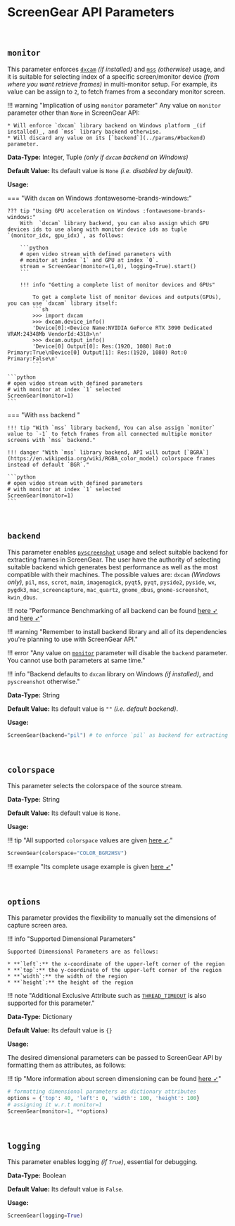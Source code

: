 <!--
===============================================
vidgear library source-code is deployed under the Apache 2.0 License:

Copyright (c) 2019 Abhishek Thakur(@abhiTronix) <abhi.una12@gmail.com>

Licensed under the Apache License, Version 2.0 (the "License");
you may not use this file except in compliance with the License.
You may obtain a copy of the License at

   http://www.apache.org/licenses/LICENSE-2.0

Unless required by applicable law or agreed to in writing, software
distributed under the License is distributed on an "AS IS" BASIS,
WITHOUT WARRANTIES OR CONDITIONS OF ANY KIND, either express or implied.
See the License for the specific language governing permissions and
limitations under the License.
===============================================
-->

# ScreenGear API Parameters 

&thinsp;

## **`monitor`**

This parameter enforces [`dxcam`](https://github.com/ra1nty/DXcam) _(if installed)_ and [`mss`](https://github.com/BoboTiG/python-mss) _(otherwise)_ usage, and it is suitable for selecting index of a specific screen/monitor device _(from where you want retrieve frames)_ in multi-monitor setup. For example, its value can be assign to `2`, to fetch frames from a secondary monitor screen.

!!! warning "Implication of using `monitor` parameter"
    Any value on `monitor` parameter other than `None` in ScreenGear API: 
    
    * Will enforce `dxcam` library backend on Windows platform _(if installed)_, and `mss` library backend otherwise.
    * Will discard any value on its [`backend`](../params/#backend) parameter.



**Data-Type:** Integer, Tuple _(only if `dxcam` backend on Windows)_

**Default Value:** Its default value is `None` _(i.e. disabled by default)_.

**Usage:**

=== "With `dxcam` on Windows :fontawesome-brands-windows:"

    ??? tip "Using GPU acceleration on Windows :fontawesome-brands-windows:"
        With  `dxcam` library backend, you can also assign which GPU devices ids to use along with monitor device ids as tuple `(monitor_idx, gpu_idx)`, as follows:

        ```python
        # open video stream with defined parameters with 
        # monitor at index `1` and GPU at index `0`.
        stream = ScreenGear(monitor=(1,0), logging=True).start()
        ```
        
        !!! info "Getting a complete list of monitor devices and GPUs"

            To get a complete list of monitor devices and outputs(GPUs), you can use `dxcam` library itself:
            ```sh
            >>> import dxcam
            >>> dxcam.device_info()
            'Device[0]:<Device Name:NVIDIA GeForce RTX 3090 Dedicated VRAM:24348Mb VendorId:4318>\n'
            >>> dxcam.output_info()
            'Device[0] Output[0]: Res:(1920, 1080) Rot:0 Primary:True\nDevice[0] Output[1]: Res:(1920, 1080) Rot:0 Primary:False\n'
            ```

    ```python
    # open video stream with defined parameters 
    # with monitor at index `1` selected
    ScreenGear(monitor=1)
    ``` 

=== "With `mss` backend "

    !!! tip "With `mss` library backend, You can also assign `monitor` value to `-1` to fetch frames from all connected multiple monitor screens with `mss` backend."

    !!! danger "With `mss` library backend, API will output [`BGRA`](https://en.wikipedia.org/wiki/RGBA_color_model) colorspace frames instead of default `BGR`."

    ```python
    # open video stream with defined parameters 
    # with monitor at index `1` selected
    ScreenGear(monitor=1)
    ``` 

&nbsp;

## **`backend`**

This parameter enables [`pyscreenshot`](https://github.com/BoboTiG/python-mss) usage and select suitable backend for extracting frames in ScreenGear. The user have the authority of selecting suitable backend which generates best performance as well as the most compatible with their machines. The possible values are: `dxcam` _(Windows only)_, `pil`, `mss`, `scrot`, `maim`, `imagemagick`, `pyqt5`, `pyqt`, `pyside2`, `pyside`, `wx`, `pygdk3`, `mac_screencapture`, `mac_quartz`, `gnome_dbus`, `gnome-screenshot`, `kwin_dbus`. 

!!! note "Performance Benchmarking of all backend can be found [here ➶](https://github.com/ra1nty/DXcam#benchmarks) and [here ➶](https://github.com/ponty/pyscreenshot#performance)"

!!! warning "Remember to install backend library and all of its dependencies you're planning to use with ScreenGear API."

!!! error "Any value on [`monitor`](#monitor) parameter will disable the `backend` parameter. You cannot use both parameters at same time."

!!! info "Backend defaults to `dxcam` library on Windows _(if installed)_, and `pyscreenshot` otherwise."

**Data-Type:** String

**Default Value:** Its default value is `""` _(i.e. default backend)_.

**Usage:**

```python
ScreenGear(backend="pil") # to enforce `pil` as backend for extracting frames.
```

&nbsp;

## **`colorspace`**

This parameter selects the colorspace of the source stream. 

**Data-Type:** String

**Default Value:** Its default value is `None`. 

**Usage:**

!!! tip "All supported `colorspace` values are given [here ➶](../../../bonus/colorspace_manipulation/)."

```python
ScreenGear(colorspace="COLOR_BGR2HSV")
```

!!! example "Its complete usage example is given [here ➶](../usage/#using-screengear-with-direct-colorspace-manipulation)"

&nbsp;


## **`options`** 

This parameter provides the flexibility to manually set the dimensions of capture screen area. 

!!! info "Supported Dimensional Parameters"

	Supported Dimensional Parameters are as follows: 

	* **`left`:** the x-coordinate of the upper-left corner of the region
	* **`top`:** the y-coordinate of the upper-left corner of the region
	* **`width`:** the width of the region
	* **`height`:** the height of the region

!!! note "Additional Exclusive Attribute such as [`THREAD_TIMEOUT`](../../camgear/advanced/source_params/#exclusive-camgear-parameters) is also supported for this parameter."


**Data-Type:** Dictionary

**Default Value:** Its default value is `{}` 

**Usage:**

The desired dimensional parameters can be passed to ScreenGear API by formatting them as attributes, as follows:

!!! tip "More information about screen dimensioning can be found [here ➶](https://python-mss.readthedocs.io/api.html#mss.tools.mss.base.MSSMixin.monitors)"

```python
# formatting dimensional parameters as dictionary attributes
options = {'top': 40, 'left': 0, 'width': 100, 'height': 100}
# assigning it w.r.t monitor=1
ScreenGear(monitor=1, **options)
```

&nbsp;

## **`logging`**

This parameter enables logging _(if `True`)_, essential for debugging. 

**Data-Type:** Boolean

**Default Value:** Its default value is `False`.

**Usage:**

```python
ScreenGear(logging=True)
```

&nbsp;